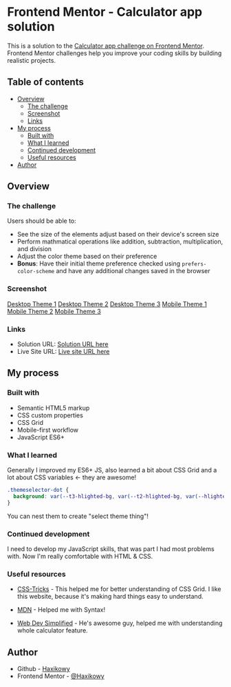 # Frontend Mentor - Calculator app solution

This is a solution to the [Calculator app challenge on Frontend Mentor](https://www.frontendmentor.io/challenges/calculator-app-9lteq5N29). Frontend Mentor challenges help you improve your coding skills by building realistic projects.

## Table of contents

- [Overview](#overview)
  - [The challenge](#the-challenge)
  - [Screenshot](#screenshot)
  - [Links](#links)
- [My process](#my-process)
  - [Built with](#built-with)
  - [What I learned](#what-i-learned)
  - [Continued development](#continued-development)
  - [Useful resources](#useful-resources)
- [Author](#author)

## Overview

### The challenge

Users should be able to:

- See the size of the elements adjust based on their device's screen size
- Perform mathmatical operations like addition, subtraction, multiplication, and division
- Adjust the color theme based on their preference
- **Bonus**: Have their initial theme preference checked using `prefers-color-scheme` and have any additional changes saved in the browser

### Screenshot

[Desktop Theme 1](/images/screenshot-d1.png)
[Desktop Theme 2](/images/screenshot-d2.png)
[Desktop Theme 3](/images/screenshot-d3.png)
[Mobile Theme 1](/images/screenshot-m1.png)
[Mobile Theme 2](/images/screenshot-m2.png)
[Mobile Theme 3](/images/screenshot-m3.png)

### Links

- Solution URL: [Solution URL here](https://github.com/Haxikowy/fem-calculator-app)
- Live Site URL: [Live site URL here](https://haxikowy.github.io/fem-calculator-app/)

## My process

### Built with

- Semantic HTML5 markup
- CSS custom properties
- CSS Grid
- Mobile-first workflow
- JavaScript ES6+

### What I learned

Generally I improved my ES6+ JS, also learned a bit about CSS Grid and a lot about CSS variables <- they are awesome!

```css
.themeselector-dot {
  background: var(--t3-hlighted-bg, var(--t2-hlighted-bg, var(--hlighted-bg)));
}
```

You can nest them to create "select theme thing"!

### Continued development

I need to develop my JavaScript skills, that was part I had most problems with. Now I'm really comfortable with HTML & CSS.

### Useful resources

- [CSS-Tricks](https://css-tricks.com/snippets/css/complete-guide-grid) - This helped me for better understanding of CSS Grid. I like this website, because it's making hard things easy to understand.

- [MDN](https://developer.mozilla.org/en-US/) - Helped me with Syntax!

- [Web Dev Simplified](https://www.youtube.com/channel/UCFbNIlppjAuEX4znoulh0Cw) - He's awesome guy, helped me with understanding whole calculator feature.

## Author

- Github - [Haxikowy](https://github.com/Haxikowy/)
- Frontend Mentor - [@Haxikowy](https://www.frontendmentor.io/profile/Haxikowy)
